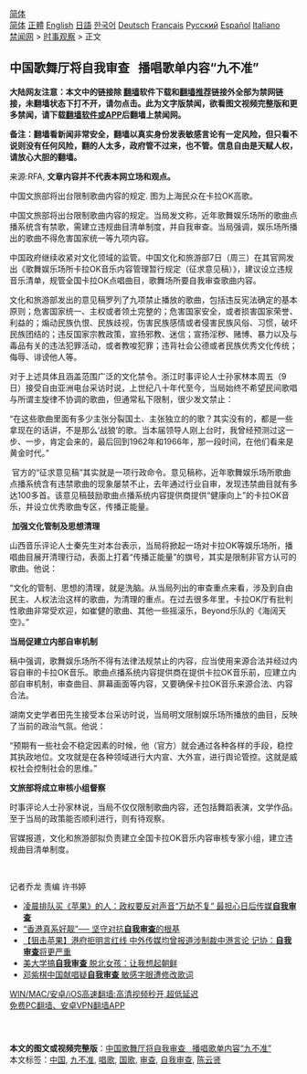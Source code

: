  <!-- 面包屑导航 --> <div class="breadcrumb"><!-- GTranslate: https://gtranslate.io/ -->  <div class="switcher notranslate">  <div class="selected">  <a href="#" onclick="return false;"> 简体</a>  </div>  <div class="option">  <a href="https://www.bannedbook.org" onclick="doGTranslate('zh-CN|zh-CN');jQuery('div.switcher div.selected a').html(jQuery(this).html());return false;" title="简体中文" class="nturl selected"> 简体</a>  <a href="https://www.bannedbook.org/zh-tw/" onclick="doGTranslate('zh-CN|zh-TW');jQuery('div.switcher div.selected a').html(jQuery(this).html());return false;" title="繁體中文" class="nturl"> 正體</a>  <a href="https://www.bannedbook.org/en/" onclick="doGTranslate('zh-CN|en');jQuery('div.switcher div.selected a').html(jQuery(this).html());return false;" title="English" class="nturl"> English</a>  <a href="https://www.bannedbook.org/ja/" onclick="doGTranslate('zh-CN|ja');jQuery('div.switcher div.selected a').html(jQuery(this).html());return false;" title="日本語" class="nturl"> 日語</a>  <a href="https://www.bannedbook.org/ko/" onclick="doGTranslate('zh-CN|ko');jQuery('div.switcher div.selected a').html(jQuery(this).html());return false;" title="한국어" class="nturl"> 한국어</a>  <a href="https://www.bannedbook.org/de/" onclick="doGTranslate('zh-CN|de');jQuery('div.switcher div.selected a').html(jQuery(this).html());return false;" title="Deutsch" class="nturl"> Deutsch</a>  <a href="https://www.bannedbook.org/fr/" onclick="doGTranslate('zh-CN|fr');jQuery('div.switcher div.selected a').html(jQuery(this).html());return false;" title="Français" class="nturl"> Français</a>  <a href="https://www.bannedbook.org/ru/" onclick="doGTranslate('zh-CN|ru');jQuery('div.switcher div.selected a').html(jQuery(this).html());return false;" title="Русский" class="nturl"> Русский</a>  <a href="https://www.bannedbook.org/es/" onclick="doGTranslate('zh-CN|es');jQuery('div.switcher div.selected a').html(jQuery(this).html());return false;" title="Español" class="nturl"> Español</a>  <a href="https://www.bannedbook.org/it/" onclick="doGTranslate('zh-CN|it');jQuery('div.switcher div.selected a').html(jQuery(this).html());return false;" title="Italiano" class="nturl"> Italiano</a>  </div>  </div>      <div class='breadcrumb-sub'><!-- Breadcrumb NavXT 6.3.0 --> <a href="https://www.bannedbook.org/" class="home">禁闻网</a> &gt; <a href="https://www.bannedbook.org/bnews/ssgc/" class="category">时事观察</a> &gt; 正文</div></div><h2>中国歌舞厅将自我审查   播唱歌单内容“九不准”</h2> <p class="notice"><b>大陆网友注意：本文中的链接除 <a href="https://github.com/bannedbook/fanqiang" >翻墙</a>软件下载和<a href="https://github.com/killgcd/justmysocks/blob/master/README.md">翻墙推荐</a>链接外全部为禁网链接，未翻墙状态下打不开，请勿点击。此为文字版禁闻，欲看图文视频完整版和更多禁闻，请下载<a href="https://github.com/bannedbook/fanqiang">翻墙软件或APP</a>后翻墙上禁闻网。</p><p>备注：翻墙看新闻非常安全，翻墙以真实身份发表敏感言论有一定风险，但只看不说则没有任何风险，翻的人太多，政府管不过来，也不管。信息自由是天赋人权，请放心大胆的翻墙。</b></p>  <div class="entry"> <p>来源:RFA, <strong>文章内容并不代表本网立场和观点。</strong></p> <p>&#20013;&#22269;&#25991;&#26053;&#37096;&#23558;&#20986;&#21488;&#38480;&#21046;&#27468;&#26354;&#20869;&#23481;&#30340;&#35268;&#23450;. &#22270;&#20026;&#19978;&#28023;&#27665;&#20247;&#22312;&#21345;&#25289;OK&#39640;&#27468;&#12290;             </p> <p>&#20013;&#22269;&#25991;&#26053;&#37096;&#23558;&#20986;&#21488;&#38480;&#21046;&#27468;&#26354;&#20869;&#23481;&#30340;&#35268;&#23450;&#12290;&#24403;&#23616;&#21457;&#25991;&#31216;&#65292;&#36817;&#24180;&#27468;&#33310;&#23089;&#20048;&#22330;&#25152;&#30340;&#27468;&#26354;&#28857;&#25773;&#31995;&#32479;&#21547;&#26377;&#31105;&#27468;&#65292;&#38656;&#24314;&#31435;&#36829;&#35268;&#26354;&#30446;&#28165;&#21333;&#21046;&#24230;&#65292;&#24182;&#33258;&#25105;&#23457;&#26597;&#12290;&#24403;&#23616;&#24378;&#35843;&#65292;&#23089;&#20048;&#22330;&#25152;&#25773;&#20986;&#30340;&#27468;&#26354;&#19981;&#24471;&#21361;&#23475;&#22269;&#23478;&#32479;&#19968;&#31561;&#20061;&#39033;&#20869;&#23481;&#12290;</p> <p>&#20013;&#22269;&#25919;&#24220;&#32487;&#32493;&#25910;&#32039;&#23545;&#25991;&#21270;&#39046;&#22495;&#30340;&#30417;&#31649;&#12290;&#20013;&#22269;&#25991;&#21270;&#21644;&#26053;&#28216;&#37096;7&#26085;&#65288;&#21608;&#19977;&#65289;&#22312;&#20854;&#23448;&#32593;&#21457;&#20986;&#12298;&#27468;&#33310;&#23089;&#20048;&#22330;&#25152;&#21345;&#25289;OK&#38899;&#20048;&#20869;&#23481;&#31649;&#29702;&#26242;&#34892;&#35268;&#23450;&#65288;&#24449;&#27714;&#24847;&#35265;&#31295;&#65289;&#12299;&#65292;&#24314;&#35758;&#35774;&#31435;&#36829;&#35268;&#38899;&#20048;&#28165;&#21333;&#65292;&#35268;&#31649;&#20840;&#22269;&#21345;&#25289;OK&#28857;&#21809;&#26354;&#30446;&#65292;&#27468;&#33310;&#22330;&#25152;&#35201;&#33258;&#25105;&#23457;&#26597;&#27468;&#26354;&#20869;&#23481;&#12290;</p> <p>&#25991;&#21270;&#21644;&#26053;&#28216;&#37096;&#21457;&#20986;&#30340;&#24847;&#35265;&#31295;&#32599;&#21015;&#20102;&#20061;&#39033;&#31105;&#27490;&#25773;&#25918;&#30340;&#27468;&#26354;&#65292;&#21253;&#25324;&#36829;&#21453;&#23466;&#27861;&#30830;&#23450;&#30340;&#22522;&#26412;&#21407;&#21017;&#65307;&#21361;&#23475;&#22269;&#23478;&#32479;&#19968;&#12289;&#20027;&#26435;&#25110;&#32773;&#39046;&#22303;&#23436;&#25972;&#30340;&#65307;&#21361;&#23475;&#22269;&#23478;&#23433;&#20840;&#65292;&#25110;&#32773;&#25439;&#23475;&#22269;&#23478;&#33635;&#35465;&#12289;&#21033;&#30410;&#30340;&#65307;&#29053;&#21160;&#27665;&#26063;&#20167;&#24680;&#12289;&#27665;&#26063;&#27495;&#35270;&#65292;&#20260;&#23475;&#27665;&#26063;&#24863;&#24773;&#25110;&#32773;&#20405;&#23475;&#27665;&#26063;&#39118;&#20439;&#12289;&#20064;&#24815;&#65292;&#30772;&#22351;&#27665;&#26063;&#22242;&#32467;&#30340;&#65307;&#36829;&#21453;&#22269;&#23478;&#23447;&#25945;&#25919;&#31574;&#65292;&#23459;&#25196;&#37034;&#25945;&#12289;&#36855;&#20449;&#65307;&#23459;&#25196;&#28139;&#31229;&#12289;&#36172;&#21338;&#12289;&#26292;&#21147;&#20197;&#21450;&#19982;&#27602;&#21697;&#26377;&#20851;&#30340;&#36829;&#27861;&#29359;&#32618;&#27963;&#21160;&#65292;&#25110;&#32773;&#25945;&#21766;&#29359;&#32618;&#65307;&#36829;&#32972;&#31038;&#20250;&#20844;&#24503;&#25110;&#32773;&#27665;&#26063;&#20248;&#31168;&#25991;&#21270;&#20256;&#32479;&#65307;&#20398;&#36785;&#12289;&#35837;&#35876;&#20182;&#20154;&#31561;&#12290;</p>  <p>&#23545;&#20110;&#19978;&#36848;&#20855;&#20307;&#19988;&#28085;&#30422;&#33539;&#22260;&#24191;&#27867;&#30340;&#25991;&#21270;&#31105;&#20196;&#12290;&#27993;&#27743;&#26102;&#20107;&#35780;&#35770;&#20154;&#22763;&#23385;&#23478;&#26519;&#26412;&#21608;&#20116;&#65288;9&#26085;&#65289;&#25509;&#21463;&#33258;&#30001;&#20122;&#27954;&#30005;&#21488;&#37319;&#35775;&#26102;&#35828;&#65292;&#19978;&#19990;&#32426;&#20843;&#21313;&#24180;&#20195;&#33267;&#20170;&#65292;&#24403;&#23616;&#22987;&#32456;&#19981;&#24076;&#26395;&#27665;&#38388;&#27468;&#21809;&#19982;&#25152;&#35859;&#20027;&#26059;&#24459;&#19981;&#21327;&#35843;&#30340;&#27468;&#26354;&#65292;&#20294;&#36890;&#24120;&#31169;&#19979;&#38480;&#21046;&#65292;&#24456;&#23569;&#21457;&#25991;&#31105;&#27490;&#65306;</p> <p>&#8220;&#22312;&#36825;&#20123;&#27468;&#26354;&#37324;&#38754;&#26377;&#22810;&#23569;&#20027;&#24352;&#20998;&#35010;&#22269;&#22303;&#12289;&#20027;&#24352;&#29420;&#31435;&#30340;&#30340;&#27468;&#65311;&#20854;&#23454;&#27809;&#26377;&#30340;&#65292;&#37117;&#26159;&#19968;&#20123;&#25343;&#29616;&#22312;&#30340;&#35805;&#35762;&#65292;&#19981;&#26159;&#37027;&#20040;&#8216;&#25112;&#29436;&#8217;&#30340;&#27468;&#12290;&#24403;&#26412;&#23626;&#39046;&#23548;&#20154;&#21018;&#19978;&#21488;&#26102;&#65292;&#25105;&#26366;&#32463;&#39044;&#27979;&#36807;&#36825;&#19968;&#27493;&#12289;&#19968;&#27493;&#65292;&#32943;&#23450;&#20250;&#26469;&#30340;&#65292;&#26368;&#21518;&#22238;&#21040;1962&#24180;&#21644;1966&#24180;&#65292;&#37027;&#19968;&#27573;&#26102;&#38388;&#65292;&#22312;&#20182;&#20204;&#30475;&#26469;&#26159;&#40644;&#37329;&#26102;&#20195;&#12290;&#8221;</p> <p>&#160;&#23448;&#26041;&#30340;&#8220;&#24449;&#27714;&#24847;&#35265;&#31295;&#8221;&#20854;&#23454;&#23601;&#26159;&#19968;&#39033;&#34892;&#25919;&#21629;&#20196;&#12290;&#24847;&#35265;&#31295;&#31216;&#65292;&#36817;&#24180;&#27468;&#33310;&#23089;&#20048;&#22330;&#25152;&#27468;&#26354;&#28857;&#25773;&#31995;&#32479;&#21547;&#26377;&#36829;&#31105;&#27468;&#26354;&#30340;&#29616;&#35937;&#23649;&#31105;&#19981;&#27490;&#65292;&#21435;&#24180;&#36890;&#36807;&#34892;&#19994;&#33258;&#23457;&#65292;&#21457;&#29616;&#36829;&#31105;&#26354;&#30446;&#23601;&#26377;&#22810;&#36798;100&#22810;&#39318;&#12290;&#35813;&#24847;&#35265;&#31295;&#40723;&#21169;&#27468;&#26354;&#28857;&#25773;&#31995;&#32479;&#20869;&#23481;&#25552;&#20379;&#21830;&#25552;&#20379;&#8220;&#20581;&#24247;&#21521;&#19978;&#8221;&#30340;&#21345;&#25289;OK&#38899;&#20048;&#65292;&#24182;&#35774;&#31435;&#20248;&#31168;&#27468;&#26354;&#19987;&#21306;&#65292;&#20256;&#25773;&#27491;&#33021;&#37327;&#12290;</p> <p>&#160;<strong>&#21152;&#24378;&#25991;&#21270;&#31649;&#21046;&#21450;&#24605;&#24819;&#28165;&#29702;</strong></p> <p>&#23665;&#35199;&#38899;&#20048;&#35780;&#35770;&#20154;&#22763;&#31206;&#20808;&#29983;&#23545;&#26412;&#21488;&#34920;&#31034;&#65292;&#24403;&#23616;&#23558;&#25472;&#36215;&#19968;&#22330;&#23545;&#21345;&#25289;OK&#31561;&#23089;&#20048;&#22330;&#25152;&#65292;&#25773;&#21809;&#26354;&#30446;&#23637;&#24320;&#28165;&#29702;&#34892;&#21160;&#65292;&#34920;&#38754;&#19978;&#25171;&#30528;&#8220;&#20256;&#25773;&#27491;&#33021;&#37327;&#8221;&#30340;&#26071;&#21495;&#65292;&#20854;&#23454;&#26159;&#38480;&#21046;&#38750;&#23448;&#26041;&#35748;&#21487;&#30340;&#27468;&#26354;&#12290;&#20182;&#35828;&#65306;</p>  <p>&#8220;&#25991;&#21270;&#30340;&#31649;&#21046;&#12289;&#24605;&#24819;&#30340;&#28165;&#29702;&#65292;&#23601;&#26159;&#27927;&#33041;&#12290;&#20174;&#24403;&#23616;&#21015;&#20986;&#30340;&#23457;&#26597;&#37325;&#28857;&#26469;&#30475;&#65292;&#28041;&#21450;&#21040;&#33258;&#30001;&#27665;&#20027;&#12289;&#20154;&#26435;&#27861;&#27835;&#36825;&#26679;&#30340;&#27468;&#26354;&#65292;&#20026;&#28165;&#29702;&#30340;&#37325;&#28857;&#12290;&#22312;&#36807;&#21435;&#24456;&#22810;&#24180;&#37324;&#65292;&#21345;&#25289;OK&#21381;&#26377;&#25209;&#21028;&#24615;&#27468;&#26354;&#38750;&#24120;&#21463;&#27426;&#36814;&#65292;&#22914;&#23828;&#20581;&#30340;&#27468;&#26354;&#12289;&#20854;&#20182;&#19968;&#20123;&#25671;&#28378;&#20048;&#65292;Beyond&#20048;&#38431;&#30340;&#12298;&#28023;&#38420;&#22825;&#31354;&#12299;&#12290;&#8221;</p> <p><strong>&#24403;&#23616;&#20419;&#24314;&#31435;&#20869;&#37096;&#33258;&#23457;&#26426;&#21046;</strong></p> <p>&#31295;&#20013;&#24378;&#35843;&#65292;&#27468;&#33310;&#23089;&#20048;&#22330;&#25152;&#19981;&#24471;&#26377;&#27861;&#24459;&#27861;&#35268;&#31105;&#27490;&#30340;&#20869;&#23481;&#65292;&#24212;&#24403;&#20351;&#29992;&#26469;&#28304;&#21512;&#27861;&#24182;&#32463;&#36807;&#20869;&#23481;&#33258;&#23457;&#30340;&#21345;&#25289;OK&#38899;&#20048;&#12290;&#27468;&#26354;&#28857;&#25773;&#31995;&#32479;&#20869;&#23481;&#25552;&#20379;&#21830;&#22312;&#25552;&#20379;&#21345;&#25289;OK&#38899;&#20048;&#21069;&#65292;&#24212;&#24314;&#31435;&#20869;&#37096;&#33258;&#23457;&#26426;&#21046;&#65292;&#23457;&#26597;&#26354;&#30446;&#12289;&#23631;&#24149;&#30011;&#38754;&#31561;&#20869;&#23481;&#65292;&#21448;&#35201;&#30830;&#20445;&#21345;&#25289;OK&#38899;&#20048;&#26469;&#28304;&#21512;&#27861;&#12289;&#20869;&#23481;&#21512;&#27861;&#12290;</p> <p>&#28246;&#21335;&#25991;&#21490;&#23398;&#32773;&#30000;&#20808;&#29983;&#25509;&#21463;&#26412;&#21488;&#37319;&#35775;&#26102;&#35828;&#65292;&#24403;&#23616;&#26126;&#25991;&#38480;&#21046;&#23089;&#20048;&#22330;&#25152;&#25773;&#25918;&#30340;&#26354;&#30446;&#65292;&#21453;&#26144;&#20102;&#24403;&#21069;&#30340;&#25919;&#27835;&#27668;&#27675;&#12290;&#20182;&#35828;&#65306;</p> <p>&#8220;&#39044;&#26399;&#26377;&#19968;&#20123;&#31038;&#20250;&#19981;&#31283;&#23450;&#22240;&#32032;&#30340;&#26102;&#20505;&#65292;&#20182;&#65288;&#23448;&#26041;&#65289;&#23601;&#20250;&#36890;&#36807;&#21508;&#31181;&#21508;&#26679;&#30340;&#25163;&#27573;&#65292;&#31283;&#25511;&#20854;&#25191;&#25919;&#22320;&#20301;&#12290;&#25991;&#25915;&#23601;&#26159;&#22312;&#21508;&#31181;&#39046;&#22495;&#36827;&#34892;&#22823;&#20869;&#23459;&#12289;&#22823;&#22806;&#23459;&#65292;&#36827;&#34892;&#33286;&#35770;&#31649;&#25511;&#12290;&#36825;&#23601;&#26159;&#23041;&#26435;&#31038;&#20250;&#25511;&#21046;&#31038;&#20250;&#30340;&#24605;&#32500;&#12290;&#8221;</p>  <p><strong>&#25991;&#26053;&#37096;&#23558;&#25104;&#31435;&#23457;&#26680;&#23567;&#32452;&#30563;&#23519;</strong></p> <p>&#26102;&#20107;&#35780;&#35770;&#20154;&#22763;&#23385;&#23478;&#26519;&#35828;&#65292;&#24403;&#23616;&#19981;&#20165;&#20165;&#38480;&#21046;&#27468;&#26354;&#20869;&#23481;&#65292;&#36824;&#21253;&#25324;&#33310;&#36424;&#34920;&#28436;&#65292;&#25991;&#23398;&#20316;&#21697;&#12290;&#33267;&#20110;&#24403;&#23616;&#30340;&#25919;&#31574;&#33021;&#21542;&#39034;&#21033;&#36827;&#34892;&#65292;&#21017;&#26377;&#24453;&#35266;&#23519;&#12290;</p> <p>&#23448;&#23186;&#25253;&#36947;&#65292;&#25991;&#21270;&#21644;&#26053;&#28216;&#37096;&#25311;&#36127;&#36131;&#24314;&#31435;&#20840;&#22269;&#21345;&#25289;OK&#38899;&#20048;&#20869;&#23481;&#23457;&#26680;&#19987;&#23478;&#23567;&#32452;&#65292;&#24314;&#31435;&#36829;&#35268;&#26354;&#30446;&#28165;&#21333;&#21046;&#24230;&#12290;</p> <p>&#160;</p> <p>&#35760;&#32773;&#20052;&#40857; &#36131;&#32534; &#35768;&#20070;&#23159;</p>  <ul class='op-related-articles' title='相关阅读'> <li><a href='https://www.bannedbook.org/bnews/comments/20210625/1573877.html' target='_blank'>凌晨排队买《苹果》的人：政权要反对声音“万劫不复” 最担心日后传媒<b>自我审查</b></a></li> <li><a href='https://www.bannedbook.org/bnews/comments/20210620/1570635.html' target='_blank'>“香港真系好靓”── 坚守对抗<b>自我审查</b>的根基</a></li> <li><a href='https://www.bannedbook.org/bnews/headline/20210617/1568718.html' target='_blank'>【狙击苹果】港府拒明言红线 中外传媒均曾报道涉制裁中港言论 记协：<b>自我审查</b>将更严重</a></li> <li><a href='https://www.bannedbook.org/bnews/cnnews/20210616/1567683.html' target='_blank'>美大学搞<b>自我审查</b> 脱北女孩：让我想起朝鲜</a></li> <li><a href='https://www.bannedbook.org/bnews/yule/20210604/1560216.html' target='_blank'>邓紫棋中国献唱疑<b>自我审查</b> 敏感字眼遭修改歌词</a></li> </ul> <p class="texttj"> <a href="https://github.com/bannedbook/fanqiang/wiki/V2ray%E6%9C%BA%E5%9C%BA" target="_blank">WIN/MAC/安卓/iOS高速翻墙:高清视频秒开,超低延迟</a><br/> <a href="https://github.com/bannedbook/fanqiang/wiki/%E7%A6%81%E9%97%BB%E7%BD%91%E5%AE%89%E5%8D%93%E7%BF%BB%E5%A2%99%E6%96%B0%E9%97%BBAPP" target="_blank">免费PC翻墙、安卓VPN翻墙APP</a></p><p>&#160;</p><a name='sharetosocial'></a>  <div style="margin-bottom:5px;padding-bottom:5px;clear:both"> <div id="archive-pix-1" class="banner-ads"> <!-- AuctionX Display platform tag START --> <div id="26318x728x90x621x_ADSLOT2" clicktrack="%%CLICK_URL_ESC%%"></div> <!-- AuctionX Display platform tag END --> </div> <div id="archive-pix-2" class="banner-ads"> <!-- AuctionX Display platform tag START --> <div id="26315x300x250x621x_ADSLOT2" clicktrack="%%CLICK_URL_ESC%%"></div> <!-- AuctionX Display platform tag END --> </div> </div>    <div id="archive-pix-1" class="banner-ads"> <!-- AuctionX Display platform tag START --> <div id="26318x728x90x621x_ADSLOT3" clicktrack="%%CLICK_URL_ESC%%"></div> <!-- AuctionX Display platform tag END --> </div> <div><b>本文的图文或视频完整版</b>：<a href='https://www.bannedbook.org/bnews/ssgc/20210709/1583740.html'>中国歌舞厅将自我审查   播唱歌单内容“九不准”</a></div>  </div><!--END ENTRY--> <div class="postfooter"> <div>本文标签：<a href="https://www.bannedbook.org/bnews/tag/%E4%B8%AD%E5%9B%BD/" rel="tag">中国</a>, <a href="https://www.bannedbook.org/bnews/tag/%E4%B9%9D%E4%B8%8D%E5%87%86/" rel="tag">九不准</a>, <a href="https://www.bannedbook.org/bnews/tag/%E5%94%B1%E6%AD%8C/" rel="tag">唱歌</a>, <a href="https://www.bannedbook.org/bnews/tag/%E5%9B%BD%E6%AD%8C/" rel="tag">国歌</a>, <a href="https://www.bannedbook.org/bnews/tag/%E5%AE%A1%E6%9F%A5/" rel="tag">审查</a>, <a href="https://www.bannedbook.org/bnews/tag/%E8%87%AA%E6%88%91%E5%AE%A1%E6%9F%A5/" rel="tag">自我审查</a>, <a href="https://www.bannedbook.org/bnews/tag/%e9%99%88%e4%ba%91%e8%b4%a4/" rel="tag">陈云贤</a></div>  </div><!--END POSTFOOTER--> 